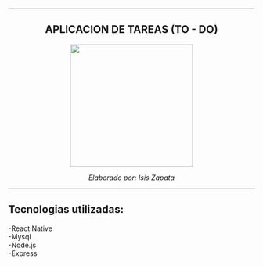 ---------------------

<div align="center" >

## APLICACION DE TAREAS (TO - DO)


<img src="https://www.datocms-assets.com/45470/1631026680-logo-react-native.png" height="250px">

<i>Elaborado por: Isis Zapata</i>
</div>

---------------------
## Tecnologias utilizadas: 

-React Native
<br>
-Mysql
<br>
-Node.js
<br>
-Express
